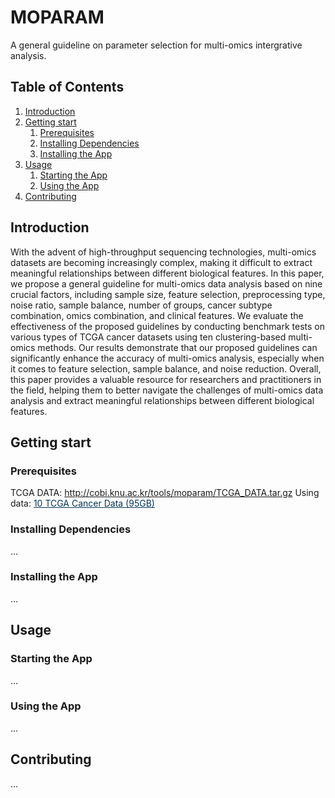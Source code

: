 # MOPARAM
A general guideline on parameter selection for multi-omics intergrative analysis.


## Table of Contents
1. [Introduction](#introduction)
2. [Getting start](#getting-start)
    1. [Prerequisites](#prerequisites)
    2. [Installing Dependencies](#installing-dependencies)
    3. [Installing the App](#installing-the-app)
3. [Usage](#usage)
    1. [Starting the App](#starting-the-app)
    2. [Using the App](#using-the-app)
4. [Contributing](#contributing)



## Introduction <a name="introduction"></a>
With the advent of high-throughput sequencing technologies, multi-omics datasets are becoming increasingly complex, making it difficult to extract meaningful relationships between different biological features. In this paper, we propose a general guideline for multi-omics data analysis based on nine crucial factors, including sample size, feature selection, preprocessing type, noise ratio, sample balance, number of groups, cancer subtype combination, omics combination, and clinical features. We evaluate the effectiveness of the proposed guidelines by conducting benchmark tests on various types of TCGA cancer datasets using ten clustering-based multi-omics methods. Our results demonstrate that our proposed guidelines can significantly enhance the accuracy of multi-omics analysis, especially when it comes to feature selection, sample balance, and noise reduction. Overall, this paper provides a valuable resource for researchers and practitioners in the field, helping them to better navigate the challenges of multi-omics data analysis and extract meaningful relationships between different biological features.


## Getting start <a name="getting-start"></a>

### Prerequisites <a name="prerequisites"></a>

TCGA DATA: http://cobi.knu.ac.kr/tools/moparam/TCGA_DATA.tar.gz
<i class="fa fa-database" style="background-color: white; color: #003458;"></i> Using data: <a href="tools/moparam/TCGA_DATA.tar.gz" style="background-color: white; color: #003458;">10 TCGA Cancer Data (95GB)</a>

### Installing Dependencies <a name="installing-dependencies"></a>

...

### Installing the App <a name="installing-the-app"></a>

...

## Usage <a name="usage"></a>

### Starting the App <a name="starting-the-app"></a>

...

### Using the App <a name="using-the-app"></a>

...

## Contributing <a name="contributing"></a>

...

